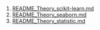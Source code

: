 1. [README_Theory_scikit-learn.md](https://github.com/LeeJeaHyuk/python/blob/master/Theory/scikit-learn/README_Theory_scikit-learn.md)
2. [README_Theory_seaborn.md](https://github.com/LeeJeaHyuk/python/blob/master/Theory/seaborn/README_Theory_seaborn.md)
3. [README_Theory_statistic.md](https://github.com/LeeJeaHyuk/python/blob/master/Theory/statistic/README_Theory_statistic.md)
